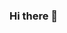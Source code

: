 ### Hi there 👋

<!--
**balajirengarajan/balajirengarajan** is a ✨ _special_ ✨ repository because its `README.md` (this file) appears on your GitHub profile.

Here are some ideas to get you started:

- 🔭 I’m currently working on ...Micro Services
- 🌱 I’m currently learning ...AWS
- 👯 I’m looking to collaborate on ...
- 🤔 I’m looking for help with ...
- 💬 Ask me about ...Anything, It would be an opportunity for me to learn as well.
- 📫 How to reach me: ...
- 😄 Pronouns: ... He/Him/Bala
- ⚡ Fun fact: ...
-->
